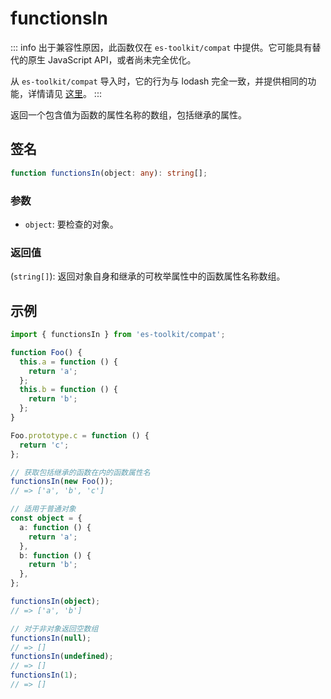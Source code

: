 # functionsIn

::: info
出于兼容性原因，此函数仅在 `es-toolkit/compat` 中提供。它可能具有替代的原生 JavaScript API，或者尚未完全优化。

从 `es-toolkit/compat` 导入时，它的行为与 lodash 完全一致，并提供相同的功能，详情请见 [这里](mdc:../../../compatibility.md)。
:::

返回一个包含值为函数的属性名称的数组，包括继承的属性。

## 签名

```typescript
function functionsIn(object: any): string[];
```

### 参数

- `object`: 要检查的对象。

### 返回值

(`string[]`): 返回对象自身和继承的可枚举属性中的函数属性名称数组。

## 示例

```typescript
import { functionsIn } from 'es-toolkit/compat';

function Foo() {
  this.a = function () {
    return 'a';
  };
  this.b = function () {
    return 'b';
  };
}

Foo.prototype.c = function () {
  return 'c';
};

// 获取包括继承的函数在内的函数属性名
functionsIn(new Foo());
// => ['a', 'b', 'c']

// 适用于普通对象
const object = {
  a: function () {
    return 'a';
  },
  b: function () {
    return 'b';
  },
};

functionsIn(object);
// => ['a', 'b']

// 对于非对象返回空数组
functionsIn(null);
// => []
functionsIn(undefined);
// => []
functionsIn(1);
// => []
```
